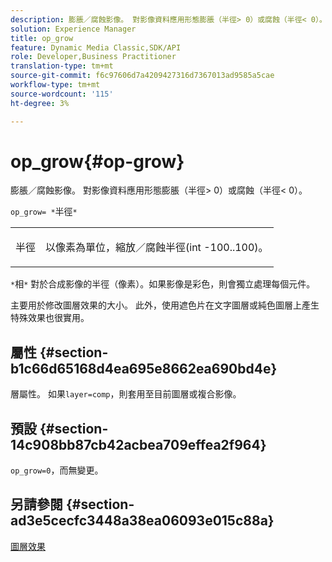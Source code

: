 ```yaml
---
description: 膨脹／腐蝕影像。 對影像資料應用形態膨脹（半徑> 0）或腐蝕（半徑< 0）。
solution: Experience Manager
title: op_grow
feature: Dynamic Media Classic,SDK/API
role: Developer,Business Practitioner
translation-type: tm+mt
source-git-commit: f6c97606d7a4209427316d7367013ad9585a5cae
workflow-type: tm+mt
source-wordcount: '115'
ht-degree: 3%

---
```



# op_grow{#op-grow}

膨脹／腐蝕影像。 對影像資料應用形態膨脹（半徑> 0）或腐蝕（半徑&lt; 0）。

`op_grow= *`半徑`*`

<table id="simpletable_3BAA4523D29E447FA7A4C9009B3E8344"> 
 <tr class="strow"> 
  <td class="stentry"> <p><span class="codeph"><span class="varname"> 半徑</span></span> </p> </td> 
  <td class="stentry"> <p>以像素為單位，縮放／腐蝕半徑(int -100..100)。 </p></td> 
 </tr> 
</table>

`*`相`*` 對於合成影像的半徑（像素）。如果影像是彩色，則會獨立處理每個元件。

主要用於修改圖層效果的大小。 此外，使用遮色片在文字圖層或純色圖層上產生特殊效果也很實用。

## 屬性 {#section-b1c66d65168d4ea695e8662ea690bd4e}

層屬性。 如果`layer=comp`，則套用至目前圖層或複合影像。

## 預設 {#section-14c908bb87cb42acbea709effea2f964}

`op_grow=0`，而無變更。

## 另請參閱 {#section-ad3e5cecfc3448a38ea06093e015c88a}

[圖層效果](../../../../../is-api/http-ref/image-serving-api-ref/c-http-protocol-reference/c-syntax-and-features/r-layer-effects.md#reference-82a6b5311b3d4471ad2799adb3b2201c)
